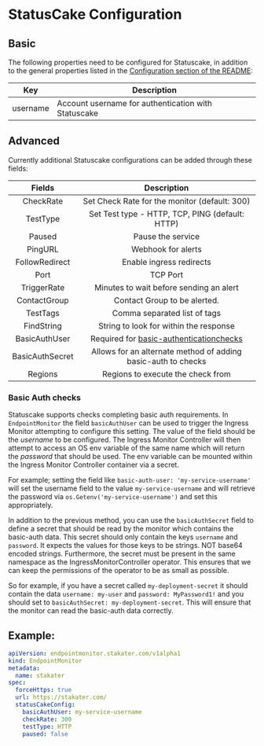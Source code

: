 # StatusCake Configuration

## Basic
The following properties need to be configured for Statuscake, in addition to the general properties listed
 in the [Configuration section of the README](../README.md#configuration):

| Key      | Description                                         |
|----------|-----------------------------------------------------|
| username | Account username for authentication with Statuscake |

## Advanced

Currently additional Statuscake configurations can be added through these fields:

|                        Fields                        |                    Description                   |
|:--------------------------------------------------------:|:------------------------------------------------:|
| CheckRate               | Set Check Rate for the monitor (default: 300)    |
| TestType                | Set Test type - HTTP, TCP, PING (default: HTTP)  |
| Paused                  | Pause the service                                |
| PingURL                 | Webhook for alerts                               |
| FollowRedirect          | Enable ingress redirects                         |
| Port                    | TCP Port                                         |
| TriggerRate             | Minutes to wait before sending an alert          |
| ContactGroup            | Contact Group to be alerted.                     |
| TestTags                | Comma separated list of tags                     |
| FindString              | String to look for within the response           |
| BasicAuthUser           | Required for [basic-authenticationchecks](#basic-auth-checks)  |
| BasicAuthSecret         | Allows for an alternate method of adding basic-auth to checks |
| Regions                 | Regions to execute the check from                |


### Basic Auth checks

Statuscake supports checks completing basic auth requirements. In `EndpointMonitor` the field `basicAuthUser` can be used to trigger the Ingress Monitor attempting to configure this setting. The value of the field should be the *username* to be configured. The Ingress Monitor Controller will then attempt to access an OS env variable of the same name which will return the *password* that should be used. The env variable can be mounted within the Ingress Monitor Controller container via a secret.

For example; setting the field like `basic-auth-user: 'my-service-username'` will set the username field to the value `my-service-username` and will retrieve the password via `os.Getenv('my-service-username')` and set this appropriately.

In addition to the previous method, you can use the `basicAuthSecret` field to define a secret that should be read by the monitor which contains the basic-auth data. This secret should only contain the keys `username` and `password`. It expects the values for those keys to be strings. NOT base64 encoded strings. Furthermore, the secret must be present in the same namespace as the IngressMonitorController operator. This ensures that we can keep the permissions of the operator to be as small as possible.

So for example, if you have a secret called `my-deployment-secret` it should contain the data `username: my-user` and `password: MyPassword1!` and you should set to `basicAuthSecret: my-deployment-secret`. This will ensure that the monitor can read the basic-auth data correctly.

## Example:

```yaml
apiVersion: endpointmonitor.stakater.com/v1alpha1
kind: EndpointMonitor
metadata:
  name: stakater
spec:
  forceHttps: true
  url: https://stakater.com/
  statusCakeConfig:
    basicAuthUser: my-service-username
    checkRate: 300
    testType: HTTP
    paused: false
```
